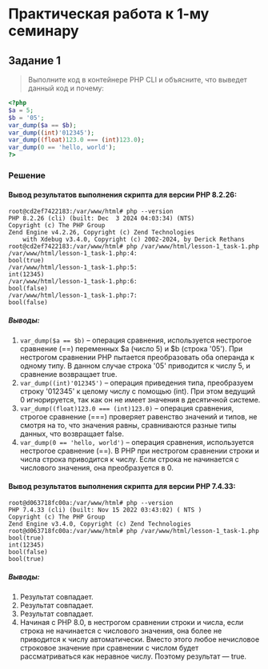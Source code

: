 # Практическая работа к 1-му семинару

## Задание 1

> Выполните код в контейнере PHP CLI и объясните, что выведет данный код и почему:
>
```PHP
<?php
$a = 5;
$b = '05';
var_dump($a == $b);
var_dump((int)'012345');
var_dump((float)123.0 === (int)123.0);
var_dump(0 == 'hello, world');
?>
```

### Решение

#### Вывод результатов выполнения скрипта для версии PHP 8.2.26:

```SHELL
root@cd2ef7422183:/var/www/html# php --version
PHP 8.2.26 (cli) (built: Dec  3 2024 04:03:34) (NTS)
Copyright (c) The PHP Group
Zend Engine v4.2.26, Copyright (c) Zend Technologies
    with Xdebug v3.4.0, Copyright (c) 2002-2024, by Derick Rethans
root@cd2ef7422183:/var/www/html# php /var/www/html/lesson-1_task-1.php 
/var/www/html/lesson-1_task-1.php:4:
bool(true)
/var/www/html/lesson-1_task-1.php:5:
int(12345)
/var/www/html/lesson-1_task-1.php:6:
bool(false)
/var/www/html/lesson-1_task-1.php:7:
bool(false)
```

##### Выводы:

1. `var_dump($a == $b)` – операция сравнения, используется нестрогое сравнение (==) переменных $a (число 5) и $b (строка '05'). При нестрогом сравнении PHP пытается преобразовать оба операнда к одному типу. В данном случае строка '05' приводится к числу 5, и сравнение возвращает true.
2. `var_dump((int)'012345')` – операция приведения типа, преобразуем строку '012345' к целому числу с помощью (int). При этом ведущий 0 игнорируется, так как он не имеет значения в десятичной системе.
3. `var_dump((float)123.0 === (int)123.0)` – операция сравнения, строгое сравнение (===) проверяет равенство значений и типов, не смотря на то, что значения равны, сравниваются разные типы данных, что возвращает false.
4. `var_dump(0 == 'hello, world')` – операция сравнения, используется нестрогое сравнение (==). В PHP при нестрогом сравнении строки и числа строка приводится к числу. Если строка не начинается с числового значения, она преобразуется в 0.

#### Вывод результатов выполнения скрипта для версии PHP 7.4.33:

```SHELL
root@d063718fc00a:/var/www/html# php --version
PHP 7.4.33 (cli) (built: Nov 15 2022 03:43:02) ( NTS )
Copyright (c) The PHP Group
Zend Engine v3.4.0, Copyright (c) Zend Technologies
root@d063718fc00a:/var/www/html# php /var/www/html/lesson-1_task-1.php 
bool(true)
int(12345)
bool(false)
bool(true)
```

##### Выводы:

1. Результат совпадает.
2. Результат совпадает.
3. Результат совпадает.
4. Начиная с PHP 8.0, в нестрогом сравнении строки и числа, если строка не начинается с числового значения, она более не приводится к числу автоматически. Вместо этого любое нечисловое строковое значение при сравнении с числом будет рассматриваться как неравное числу. Поэтому результат — true.
